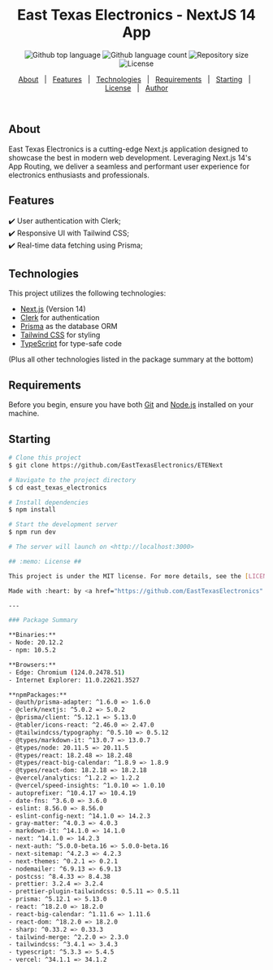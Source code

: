 <h1 align="center">East Texas Electronics - NextJS 14 App</h1>

<p align="center">
  <img alt="Github top language" src="https://img.shields.io/github/languages/top/EastTexasElectronics/ETENext?color=56BEB8">
  <img alt="Github language count" src="https://img.shields.io/github/languages/count/EastTexasElectronics/ETENext?color=56BEB8">
  <img alt="Repository size" src="https://img.shields.io/github/repo-size/EastTexasElectronics/ETENext?color=56BEB8">
  <img alt="License" src="https://img.shields.io/github/license/EastTexas/Electronics/ETENext?color=56BEB8">
</p>

<p align="center">
  <a href="#dart-about">About</a> &#xa0; | &#xa0;
  <a href="#sparkles-features">Features</a> &#xa0; | &#xa0;
  <a href="#rocket-technologies">Technologies</a> &#xa0; | &#xa0;
  <a href="#white_check_mark-requirements">Requirements</a> &#xa0; | &#xa0;
  <a href="#checkered_flag-starting">Starting</a> &#xa0; | &#xa0;
  <a href="#memo-license">License</a> &#xa0; | &#xa0;
  <a href="https://github.com/YOUR_GITHUB_USERNAME" target="_blank">Author</a>
</p>

<br>

## About ##

East Texas Electronics is a cutting-edge Next.js application designed to showcase the best in modern web development. Leveraging Next.js 14's App Routing, we deliver a seamless and performant user experience for electronics enthusiasts and professionals.

## Features ##

:heavy_check_mark: User authentication with Clerk;\
:heavy_check_mark: Responsive UI with Tailwind CSS;\
:heavy_check_mark: Real-time data fetching using Prisma;

## Technologies ##

This project utilizes the following technologies:

- [Next.js](https://nextjs.org/) (Version 14)
- [Clerk](https://clerk.dev/) for authentication
- [Prisma](https://www.prisma.io/) as the database ORM
- [Tailwind CSS](https://tailwindcss.com/) for styling
- [TypeScript](https://www.typescriptlang.org/) for type-safe code

(Plus all other technologies listed in the package summary at the bottom)

## Requirements ##

Before you begin, ensure you have both [Git](https://git-scm.com) and [Node.js](https://nodejs.org/en/) installed on your machine.

## Starting ##

```bash
# Clone this project
$ git clone https://github.com/EastTexasElectronics/ETENext

# Navigate to the project directory
$ cd east_texas_electronics

# Install dependencies
$ npm install

# Start the development server
$ npm run dev

# The server will launch on <http://localhost:3000>

## :memo: License ##

This project is under the MIT license. For more details, see the [LICENSE](LICENSE.md) file.

Made with :heart: by <a href="https://github.com/EastTexasElectronics" target="_blank">Robert Havelaar</a>

---

### Package Summary

**Binaries:**
- Node: 20.12.2
- npm: 10.5.2

**Browsers:**
- Edge: Chromium (124.0.2478.51)
- Internet Explorer: 11.0.22621.3527

**npmPackages:**
- @auth/prisma-adapter: ^1.6.0 => 1.6.0
- @clerk/nextjs: ^5.0.2 => 5.0.2
- @prisma/client: ^5.12.1 => 5.13.0
- @tabler/icons-react: ^2.46.0 => 2.47.0
- @tailwindcss/typography: ^0.5.10 => 0.5.12
- @types/markdown-it: ^13.0.7 => 13.0.7
- @types/node: 20.11.5 => 20.11.5
- @types/react: 18.2.48 => 18.2.48
- @types/react-big-calendar: ^1.8.9 => 1.8.9
- @types/react-dom: 18.2.18 => 18.2.18
- @vercel/analytics: ^1.2.2 => 1.2.2
- @vercel/speed-insights: ^1.0.10 => 1.0.10
- autoprefixer: ^10.4.17 => 10.4.19
- date-fns: ^3.6.0 => 3.6.0
- eslint: 8.56.0 => 8.56.0
- eslint-config-next: ^14.1.0 => 14.2.3
- gray-matter: ^4.0.3 => 4.0.3
- markdown-it: ^14.1.0 => 14.1.0
- next: ^14.1.0 => 14.2.3
- next-auth: ^5.0.0-beta.16 => 5.0.0-beta.16
- next-sitemap: ^4.2.3 => 4.2.3
- next-themes: ^0.2.1 => 0.2.1
- nodemailer: ^6.9.13 => 6.9.13
- postcss: ^8.4.33 => 8.4.38
- prettier: 3.2.4 => 3.2.4
- prettier-plugin-tailwindcss: 0.5.11 => 0.5.11
- prisma: ^5.12.1 => 5.13.0
- react: ^18.2.0 => 18.2.0
- react-big-calendar: ^1.11.6 => 1.11.6
- react-dom: ^18.2.0 => 18.2.0
- sharp: ^0.33.2 => 0.33.3
- tailwind-merge: ^2.2.0 => 2.3.0
- tailwindcss: ^3.4.1 => 3.4.3
- typescript: ^5.3.3 => 5.4.5
- vercel: ^34.1.1 => 34.1.2

